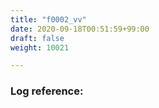 ```yaml
---
title: "f0002_vv"
date: 2020-09-18T00:51:59+99:00
draft: false
weight: 10021

---
```


### Log reference: <no value>

```
